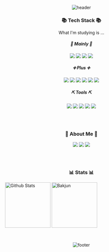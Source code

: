 <div align=center>

![header](https://capsule-render.vercel.app/api?type=wave&color=cbdd69&text=%20Jiwon-Park%20%20&height=200&fontSize=50&fontColor=6e725a)

### 📚 **Tech Stack** 📚
What I'm studying is ...
<br>
##### 📌 Mainly 📌
<img src="https://img.shields.io/badge/Java-007396?style=flat-square&logo=Java&logoColor=white"/>
<img src="https://img.shields.io/badge/Spring-6DB33F?style=flat-square&logo=Spring&logoColor=white"/>
<img src="https://img.shields.io/badge/SpringBoot-6DB33F?style=flat-square&logo=SpringBoot&logoColor=white"/>
<img src="https://img.shields.io/badge/MySQL-4479A1?style=flat-square&logo=MySQL&logoColor=white"/>

##### ➕ Plus ➕
<img src="https://img.shields.io/badge/C++-00599C?style=flat-square&logo=C%2B%2B&logoColor=white"/>
<img src="https://img.shields.io/badge/JavaScript-F7DF1E?style=flat-square&logo=JavaScript&logoColor=black"/>
<img src="https://img.shields.io/badge/jQuery-0769AD?style=flat-square&logo=jQuery&logoColor=white"/>
<img src="https://img.shields.io/badge/HTML5-E34F26?style=flat-square&logo=HTML5&logoColor=white"/>
<img src="https://img.shields.io/badge/Vue.js-4FC08D?style=flat-square&logo=Vue.js&logoColor=white"/>
<img src="https://img.shields.io/badge/BootStrap-7952B3?style=flat-square&logo=bootstrap&logoColor=white">
  
##### ⛏ Tools ⛏
<img src="https://img.shields.io/badge/EclipseIDE-2C2255?style=flat-square&logo=EclipseIDE&logoColor=white"/>
<img src="https://img.shields.io/badge/VisualStudioCode-007ACC?style=flat-square&logo=VisualStudioCode&logoColor=white"/>
<img src="https://img.shields.io/badge/AndroidStudio-3DDC84?style=flat-square&logo=AndroidStudio&logoColor=white"/>
<img src="https://img.shields.io/badge/Notion-000000?style=flat-square&logo=Notion&logoColor=white"/>
<img src="https://img.shields.io/badge/GitHub-181717?style=flat-square&logo=GitHub&logoColor=white"/>


<br><br>
### 🌿 **About Me** 🌿

<a href="mailto:jiwon0297@naver.com"><img src="https://img.shields.io/badge/Mail-EA4335?style=flat-square&logo=Gmail&logoColor=white&link=mailto:jiwon0297@naver.com"/></a>
<a href="https://blog.naver.com/PostList.naver?blogId=jiwon0297&from=postList&categoryNo=86&parentCategoryNo=86"><img src="https://img.shields.io/badge/Blog-03C75A?style=flat-square&logo=Naver&logoColor=white&link=https://blog.naver.com/PostList.naver?blogId=jiwon0297&from=postList&categoryNo=86&parentCategoryNo=86"/></a>
<a href="https://instagram.com/onpixtuxx"><img src="https://img.shields.io/badge/Instagram-E4405F?style=flat-square&logo=Instagram&logoColor=white&link=https://instagram.com/onpixtuxx"/></a>


<br><br>
### 📊 **Stats** 📊

<p align="left">
<img src="https://github-readme-stats.vercel.app/api?username=jiwon0297&show_icons=true&theme=gruvbox_light&hide_title=false&hide_border=true" alt="Github Stats" height="150px" />
<img src="http://mazassumnida.wtf/api/v2/generate_badge?boj=jiwon0297" alt="Bakjun" height="150px" />
</p>
<br>

![footer](https://capsule-render.vercel.app/api?type=wave&color=cbdd69&height=200&section=footer)

</div>
